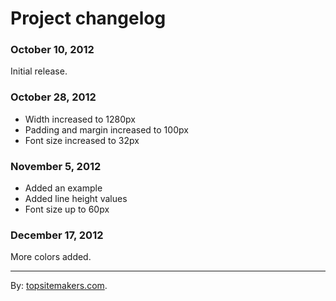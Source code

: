 # Project changelog

### October 10, 2012

Initial release.

### October 28, 2012

- Width increased to 1280px
- Padding and margin increased to 100px
- Font size increased to 32px

### November 5, 2012

- Added an example
- Added line height values
- Font size up to 60px

### December 17, 2012

More colors added.

<hr>

By: [topsitemakers.com](http://www.topsitemakers.com).
